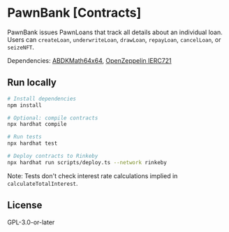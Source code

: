 # PawnBank [Contracts]

PawnBank issues PawnLoans that track all details about an individual loan. Users can `createLoan`, `underwriteLoan`, `drawLoan`, `repayLoan`, `cancelLoan`, or `seizeNFT`.

Dependencies: [ABDKMath64x64](https://github.com/abdk-consulting/abdk-libraries-solidity/blob/master/ABDKMath64x64.sol), [OpenZeppelin IERC721](https://github.com/OpenZeppelin/openzeppelin-contracts/blob/master/contracts/token/ERC721/IERC721.sol)

## Run locally

```bash
# Install dependencies
npm install

# Optional: compile contracts
npx hardhat compile

# Run tests
npx hardhat test

# Deploy contracts to Rinkeby
npx hardhat run scripts/deploy.ts --network rinkeby
```

Note: Tests don't check interest rate calculations implied in `calculateTotalInterest`.

## License

GPL-3.0-or-later
